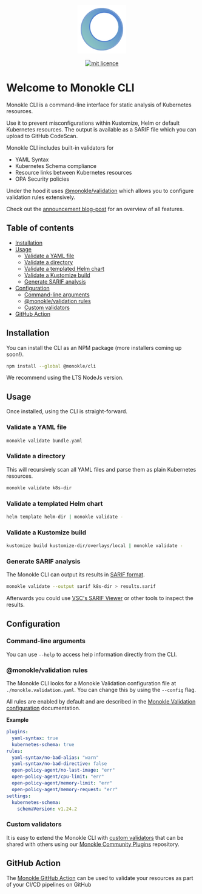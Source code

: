 <p align="center">
  <img src="docs/images/large-icon-256.png" alt="Monokle Logo" width="128" height="128"/>
</p>

<p align="center">
  <a href="https://github.com/kubeshop/monokle-core/tree/main/packages/validation">
    <img title="mit licence" src="https://img.shields.io/badge/License-MIT-yellow.svg"/>
  </a>
</p>

# Welcome to Monokle CLI

Monokle CLI is a command-line interface for static analysis of Kubernetes resources.

Use it to prevent misconfigurations within Kustomize, Helm or default Kubernetes resources. The output is available as a SARIF file 
which you can upload to GitHub CodeScan.

Monokle CLI includes built-in validators for
- YAML Syntax
- Kubernetes Schema compliance
- Resource links between Kubernetes resources
- OPA Security policies

Under the hood it uses [@monokle/validation][monokle-validation] which allows you to configure validation rules extensively.

Check out the [announcement blog-post](https://monokle.io/blog/monokle-cli-flexible-kubernetes-yaml-validation) for an overview of all features.

## Table of contents

- [Installation](#installation)
- [Usage](#usage)
  - [Validate a YAML file](#validate-a-yaml-file)
  - [Validate a directory](#validate-a-directory)
  - [Validate a templated Helm chart](#validate-a-templated-helm-chart)
  - [Validate a Kustomize build](#validate-a-kustomize-build)
  - [Generate SARIF analysis](#generate-sarif-analysis)
- [Configuration](#configuration)
  - [Command-line arguments](#command-line-arguments)
  - [@monokle/validation rules](#monoklevalidation-rules)
  - [Custom validators](#custom-validators)
- [GitHub Action](#github-action)

## Installation

You can install the CLI as an NPM package (more installers coming up soon!).

```bash
npm install --global @monokle/cli
```

We recommend using the LTS NodeJs version.

## Usage

Once installed, using the CLI is straight-forward.

### Validate a YAML file

```bash
monokle validate bundle.yaml
```

### Validate a directory

This will recursively scan all YAML files and parse them as plain Kubernetes resources.

```bash
monokle validate k8s-dir
```

### Validate a templated Helm chart

```bash
helm template helm-dir | monokle validate -
```

### Validate a Kustomize build

```bash
kustomize build kustomize-dir/overlays/local | monokle validate -
```

### Generate SARIF analysis

The Monokle CLI can output its results in [SARIF format](https://sarifweb.azurewebsites.net/).

```bash
monokle validate --output sarif k8s-dir > results.sarif
```

Afterwards you could use [VSC's SARIF Viewer][vsc-sarif] or other tools to inspect the results.

## Configuration

### Command-line arguments

You can use `--help` to access help information directly from the CLI.

### @monokle/validation rules

The Monokle CLI looks for a Monokle Validation configuration file 
at `./monokle.validation.yaml`. You can change this by using the `--config` flag.

All rules are enabled by default and are described in the [Monokle Validation configuration][monokle-validation-docs] documentation.

**Example**

```yaml
plugins:
  yaml-syntax: true
  kubernetes-schema: true
rules:
  yaml-syntax/no-bad-alias: "warn"
  yaml-syntax/no-bad-directive: false
  open-policy-agent/no-last-image: "err"
  open-policy-agent/cpu-limit: "err"
  open-policy-agent/memory-limit: "err"
  open-policy-agent/memory-request: "err"
settings:
  kubernetes-schema:
    schemaVersion: v1.24.2
```

### Custom validators

It is easy to extend the Monokle CLI with [custom validators](../validation/docs/custom-plugins.md) that can be shared with others using
our [Monokle Community Plugins][monokle-community-plugins] repository. 

## GitHub Action

The [Monokle GitHub Action](https://github.com/marketplace/actions/monokle-validation) can be used to validate your resources as part of your CI/CD pipelines
on GitHub

[monokle-community-plugins]: https://github.com/kubeshop/monokle-community-plugins
[monokle-validation]: https://github.com/kubeshop/monokle-core/tree/main/packages/validation
[monokle-validation-docs]: https://github.com/kubeshop/monokle-core/blob/main/packages/validation/docs/configuration.md
[vsc-sarif]: https://marketplace.visualstudio.com/items?itemName=MS-SarifVSCode.sarif-viewer
